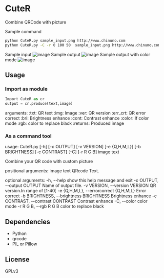 # CuteR
Combine QRCode with picture

Sample command
```bash
python CuteR.py sample_input.png http://www.chinuno.com
python CuteR.py -C -r 0 100 50  sample_input.png http://www.chinuno.com #with color mode
```
Sample input
![image](https://github.com/chinuno-usami/CuteR/raw/master/sample_input.png)
Sample output
![image](https://github.com/chinuno-usami/CuteR/raw/master/sample_output.png)
Sample output with color mode
![image](https://github.com/chinuno-usami/CuteR/raw/master/sample_output_color.png)

## Usage
### Import as module
```python
Import CuteR as cr
output = cr.produce(text,image)
```
arguments:
      :txt: QR text
      :img: Image
      :ver: QR version
      :err_crt: QR error correct
      :bri: Brightness enhance
      :cont: Contrast enhance
      :color: If color mode
      :rgb: color to replace black
      :returns: Produced image

### As a command tool
usage: CuteR.py [-h] [-o OUTPUT] [-v VERSION] [-e {Q,H,M,L}] [-b BRIGHTNESS]
                [-c CONTRAST] [-C] [-r R G B]
                image text

Combine your QR code with custom picture

positional arguments:
  image
  text                  QRcode Text.

optional arguments:
  -h, --help            show this help message and exit
  -o OUTPUT, --output OUTPUT
                        Name of output file.
  -v VERSION, --version VERSION
                        QR version.In range of [1-40]
  -e {Q,H,M,L}, --errorcorrect {Q,H,M,L}
                        Error correct
  -b BRIGHTNESS, --brightness BRIGHTNESS
                        Brightness enhance
  -c CONTRAST, --contrast CONTRAST
                        Contrast enhance
  -C, --color           color mode
  -r R G B, --rgb R G B
                        color to replace black

## Dependencies
- Python
- qrcode
- PIL or Pillow

## License
GPLv3
